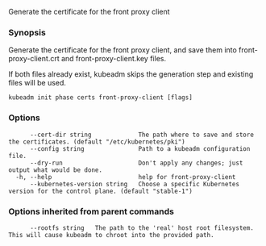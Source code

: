 
Generate the certificate for the front proxy client

### Synopsis

Generate the certificate for the front proxy client, and save them into front-proxy-client.crt and front-proxy-client.key files.

If both files already exist, kubeadm skips the generation step and existing files will be used.

```
kubeadm init phase certs front-proxy-client [flags]
```

### Options

```
      --cert-dir string             The path where to save and store the certificates. (default "/etc/kubernetes/pki")
      --config string               Path to a kubeadm configuration file.
      --dry-run                     Don't apply any changes; just output what would be done.
  -h, --help                        help for front-proxy-client
      --kubernetes-version string   Choose a specific Kubernetes version for the control plane. (default "stable-1")
```

### Options inherited from parent commands

```
      --rootfs string   The path to the 'real' host root filesystem. This will cause kubeadm to chroot into the provided path.
```
